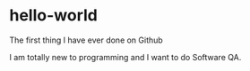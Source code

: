 # hello-world
The first thing I have ever done on Github

I am totally new to programming and I want to do Software QA.
